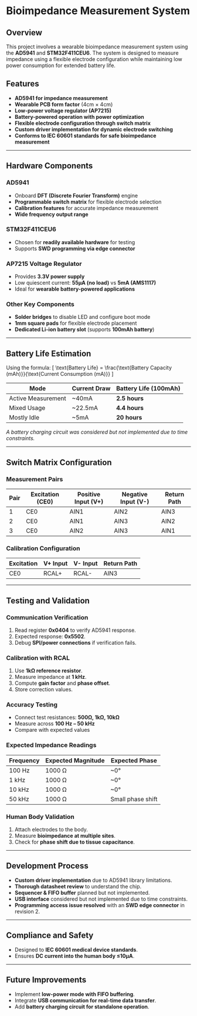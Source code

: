 # Bioimpedance Measurement System

## Overview
This project involves a wearable bioimpedance measurement system using the **AD5941** and **STM32F411CEU6**. The system is designed to measure impedance using a flexible electrode configuration while maintaining low power consumption for extended battery life.

## Features
- **AD5941 for impedance measurement**
- **Wearable PCB form factor** (4cm × 4cm)
- **Low-power voltage regulator (AP7215)**
- **Battery-powered operation with power optimization**
- **Flexible electrode configuration through switch matrix**
- **Custom driver implementation for dynamic electrode switching**
- **Conforms to IEC 60601 standards for safe bioimpedance measurement**

---

## Hardware Components
### AD5941
- Onboard **DFT (Discrete Fourier Transform)** engine
- **Programmable switch matrix** for flexible electrode selection
- **Calibration features** for accurate impedance measurement
- **Wide frequency output range**

### STM32F411CEU6
- Chosen for **readily available hardware** for testing
- Supports **SWD programming via edge connector**

### AP7215 Voltage Regulator
- Provides **3.3V power supply**
- Low quiescent current: **55μA (no load)** vs **5mA (AMS1117)**
- Ideal for **wearable battery-powered applications**

### Other Key Components
- **Solder bridges** to disable LED and configure boot mode
- **1mm square pads** for flexible electrode placement
- **Dedicated Li-ion battery slot** (supports **100mAh battery**)

---

## Battery Life Estimation
Using the formula:
\[ \text{Battery Life} = \frac{\text{Battery Capacity (mAh)}}{\text{Current Consumption (mA)}} \]

| Mode                  | Current Draw | Battery Life (100mAh) |
|----------------------|-------------|----------------------|
| Active Measurement  | ~40mA       | **2.5 hours**       |
| Mixed Usage         | ~22.5mA     | **4.4 hours**       |
| Mostly Idle         | ~5mA        | **20 hours**        |

*A battery charging circuit was considered but not implemented due to time constraints.*

---

## Switch Matrix Configuration
### Measurement Pairs
| Pair | Excitation (CE0) | Positive Input (V+) | Negative Input (V-) | Return Path |
|------|----------------|-------------------|-------------------|-------------|
| 1    | CE0            | AIN1             | AIN2             | AIN3        |
| 2    | CE0            | AIN1             | AIN3             | AIN2        |
| 3    | CE0            | AIN2             | AIN3             | AIN1        |

### Calibration Configuration
| Excitation | V+ Input | V- Input | Return Path |
|-----------|---------|---------|-------------|
| CE0       | RCAL+   | RCAL-   | AIN3        |

---

## Testing and Validation
### Communication Verification
1. Read register **0x0404** to verify AD5941 response.
2. Expected response: **0x5502**.
3. Debug **SPI/power connections** if verification fails.

### Calibration with RCAL
1. Use **1kΩ reference resistor**.
2. Measure impedance at **1 kHz**.
3. Compute **gain factor** and **phase offset**.
4. Store correction values.

### Accuracy Testing
- Connect test resistances: **500Ω, 1kΩ, 10kΩ**
- Measure across **100 Hz – 50 kHz**
- Compare with expected values

### Expected Impedance Readings
| Frequency | Expected Magnitude | Expected Phase |
|-----------|-------------------|---------------|
| 100 Hz    | 1000 Ω           | ~0°          |
| 1 kHz     | 1000 Ω           | ~0°          |
| 10 kHz    | 1000 Ω           | ~0°          |
| 50 kHz    | 1000 Ω           | Small phase shift |

### Human Body Validation
1. Attach electrodes to the body.
2. Measure **bioimpedance at multiple sites**.
3. Check for **phase shift due to tissue capacitance**.

---

## Development Process
- **Custom driver implementation** due to AD5941 library limitations.
- **Thorough datasheet review** to understand the chip.
- **Sequencer & FIFO buffer** planned but not implemented.
- **USB interface** considered but not implemented due to time constraints.
- **Programming access issue resolved** with an **SWD edge connector** in revision 2.

---

## Compliance and Safety
- Designed to **IEC 60601 medical device standards**.
- Ensures **DC current into the human body ≤10μA**.

---

## Future Improvements
- Implement **low-power mode with FIFO buffering**.
- Integrate **USB communication for real-time data transfer**.
- Add **battery charging circuit for standalone operation**.
